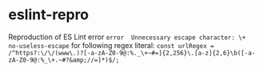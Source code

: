 # eslint-repro
Reproduction of ES Lint error `error  Unnecessary escape character: \+  no-useless-escape` for following regex literal: `const urlRegex =   /^https?:\/\/(www\.)?[-a-zA-Z0-9@:%._\+~#=]{2,256}\.[a-z]{2,6}\b([-a-zA-Z0-9@:%_\+.~#?&amp;//=]*)$/;`
